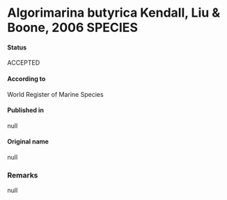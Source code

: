 Algorimarina butyrica Kendall, Liu & Boone, 2006 SPECIES
=======

#### Status
ACCEPTED

#### According to
World Register of Marine Species

#### Published in
null

#### Original name
null

### Remarks
null